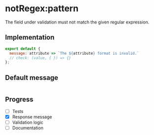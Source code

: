 # notRegex:pattern

The field under validation must not match the given regular expression.


## Implementation

```js
export default {
  message: attribute => `The ${attribute} format is invalid.`
  // check: (value, { }) => {}
};

```

## Default message

```

```

## Progress

- [ ] Tests
- [x] Response message
- [ ] Validation logic
- [ ] Documentation

